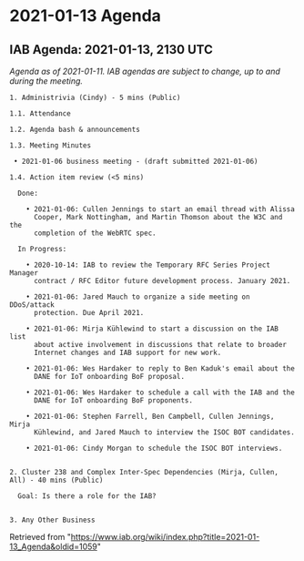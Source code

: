 




2021-01-13 Agenda
=================





IAB Agenda: 2021-01-13, 2130 UTC
--------------------------------


*Agenda as of 2021-01-11. IAB agendas are subject to change, up to and during the meeting.*




```
1. Administrivia (Cindy) - 5 mins (Public)

1.1. Attendance

1.2. Agenda bash & announcements

1.3. Meeting Minutes

 • 2021-01-06 business meeting - (draft submitted 2021-01-06) 

1.4. Action item review (<5 mins)

  Done: 

    • 2021-01-06: Cullen Jennings to start an email thread with Alissa 
      Cooper, Mark Nottingham, and Martin Thomson about the W3C and the 
      completion of the WebRTC spec.

  In Progress:

    • 2020-10-14: IAB to review the Temporary RFC Series Project Manager 
      contract / RFC Editor future development process. January 2021.

    • 2021-01-06: Jared Mauch to organize a side meeting on DDoS/attack 
      protection. Due April 2021.

    • 2021-01-06: Mirja Kühlewind to start a discussion on the IAB list 
      about active involvement in discussions that relate to broader 
      Internet changes and IAB support for new work.

    • 2021-01-06: Wes Hardaker to reply to Ben Kaduk's email about the 
      DANE for IoT onboarding BoF proposal.

    • 2021-01-06: Wes Hardaker to schedule a call with the IAB and the 
      DANE for IoT onboarding BoF proponents.

    • 2021-01-06: Stephen Farrell, Ben Campbell, Cullen Jennings, Mirja 
      Kühlewind, and Jared Mauch to interview the ISOC BOT candidates.

    • 2021-01-06: Cindy Morgan to schedule the ISOC BOT interviews.


2. Cluster 238 and Complex Inter-Spec Dependencies (Mirja, Cullen, All) - 40 mins (Public)

  Goal: Is there a role for the IAB?


3. Any Other Business

```





Retrieved from "<https://www.iab.org/wiki/index.php?title=2021-01-13_Agenda&oldid=1059>"


